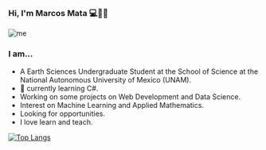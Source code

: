 ### Hi, I'm Marcos Mata 💻🌋🌌

![me](https://user-images.githubusercontent.com/36939966/89741268-6cc2c300-da55-11ea-9b0f-04d2100eaa8f.jpg)

### I am...
- A Earth Sciences Undergraduate Student at the School of Science at the National Autonomous University of Mexico (UNAM).
- 🌱 currently learning C#.
- Working on some projects on Web Development and Data Science.
- Interest on Machine Learning and Applied Mathematics.
- Looking for opportunities.
- I love learn and teach.

[![Top Langs](https://github-readme-stats.vercel.app/api/top-langs/?username=anuraghazra&hide_progress=true)](https://github.com/anuraghazra/github-readme-stats)
